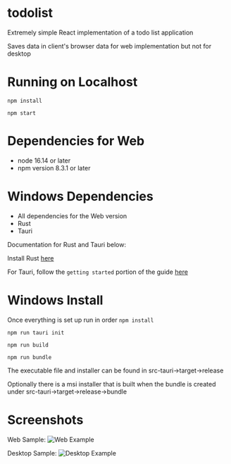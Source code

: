 # todolist

Extremely simple React implementation of a todo list application

Saves data in client's browser data for web implementation but not for desktop

# Running on Localhost
`npm install`

`npm start`

# Dependencies for Web

- node 16.14 or later
- npm version 8.3.1 or later

# Windows Dependencies

- All dependencies for the Web version
- Rust
- Tauri

Documentation for Rust and Tauri below:

Install Rust [here](https://www.rust-lang.org/tools/install)

For Tauri, follow the `getting started` portion of the guide [here](https://tauri.studio/v1/guides/)

# Windows Install

Once everything is set up run in order
`npm install`

`npm run tauri init`

`npm run build`

`npm run bundle`

The executable file and installer can be found in src-tauri->target->release

Optionally there is a msi installer that is built when the bundle is created under src-tauri->target->release->bundle

# Screenshots
Web Sample:
![Web Example](https://github.com/AndrewLao/todolist/blob/main/webexample.jpg)

Desktop Sample:
![Desktop Example](https://github.com/AndrewLao/todolist/blob/main/desktopexample.jpg)

